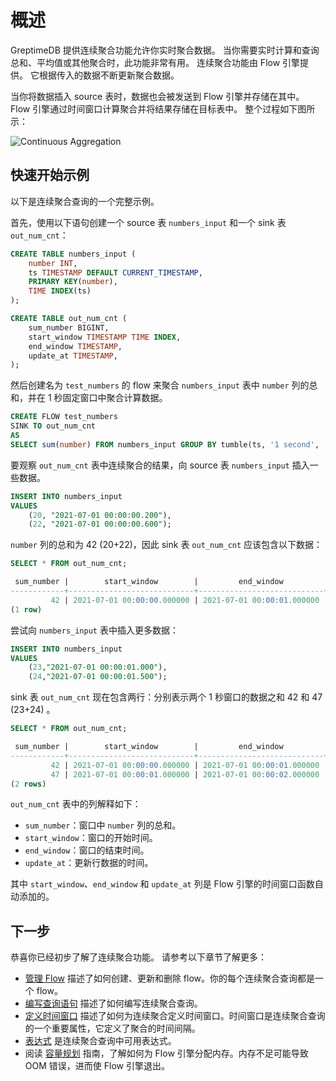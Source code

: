 # 概述

GreptimeDB 提供连续聚合功能允许你实时聚合数据。
当你需要实时计算和查询总和、平均值或其他聚合时，此功能非常有用。
连续聚合功能由 Flow 引擎提供。
它根据传入的数据不断更新聚合数据。

当你将数据插入 source 表时，数据也会被发送到 Flow 引擎并存储在其中。
Flow 引擎通过时间窗口计算聚合并将结果存储在目标表中。
整个过程如下图所示：

![Continuous Aggregation](/flow-ani.svg)

## 快速开始示例

以下是连续聚合查询的一个完整示例。

首先，使用以下语句创建一个 source 表 `numbers_input` 和一个 sink 表 `out_num_cnt`：

```sql
CREATE TABLE numbers_input (
    number INT,
    ts TIMESTAMP DEFAULT CURRENT_TIMESTAMP,
    PRIMARY KEY(number),
    TIME INDEX(ts)
);
```

```sql
CREATE TABLE out_num_cnt (
    sum_number BIGINT,
    start_window TIMESTAMP TIME INDEX,
    end_window TIMESTAMP,
    update_at TIMESTAMP,
);
```

然后创建名为 `test_numbers` 的 flow 来聚合 `numbers_input` 表中 `number` 列的总和，并在 1 秒固定窗口中聚合计算数据。

```sql
CREATE FLOW test_numbers 
SINK TO out_num_cnt
AS 
SELECT sum(number) FROM numbers_input GROUP BY tumble(ts, '1 second', '2021-07-01 00:00:00');
```

要观察 `out_num_cnt` 表中连续聚合的结果，向 source 表 `numbers_input` 插入一些数据。

```sql
INSERT INTO numbers_input 
VALUES
    (20, "2021-07-01 00:00:00.200"),
    (22, "2021-07-01 00:00:00.600");
```

`number` 列的总和为 42 (20+22)，因此 sink 表 `out_num_cnt` 应该包含以下数据：

```sql
SELECT * FROM out_num_cnt;
```

```sql
 sum_number |        start_window        |         end_window         |         update_at          
------------+----------------------------+----------------------------+----------------------------
         42 | 2021-07-01 00:00:00.000000 | 2021-07-01 00:00:01.000000 | 2024-05-17 08:32:56.026000
(1 row)
```

尝试向 `numbers_input` 表中插入更多数据：

```sql
INSERT INTO numbers_input 
VALUES
    (23,"2021-07-01 00:00:01.000"),
    (24,"2021-07-01 00:00:01.500");
```

sink 表 `out_num_cnt` 现在包含两行：分别表示两个 1 秒窗口的数据之和 42 和 47 (23+24) 。

```sql
SELECT * FROM out_num_cnt;
```

```sql
 sum_number |        start_window        |         end_window         |         update_at          
------------+----------------------------+----------------------------+----------------------------
         42 | 2021-07-01 00:00:00.000000 | 2021-07-01 00:00:01.000000 | 2024-05-17 08:32:56.026000
         47 | 2021-07-01 00:00:01.000000 | 2021-07-01 00:00:02.000000 | 2024-05-17 08:33:10.048000
(2 rows)
```

`out_num_cnt` 表中的列解释如下：

- `sum_number`：窗口中 `number` 列的总和。
- `start_window`：窗口的开始时间。
- `end_window`：窗口的结束时间。
- `update_at`：更新行数据的时间。

其中 `start_window`、`end_window` 和 `update_at` 列是 Flow 引擎的时间窗口函数自动添加的。

## 下一步

恭喜你已经初步了解了连续聚合功能。
请参考以下章节了解更多：

- [管理 Flow](./manage-flow.md) 描述了如何创建、更新和删除 flow。你的每个连续聚合查询都是一个 flow。
- [编写查询语句](./query.md) 描述了如何编写连续聚合查询。
- [定义时间窗口](./define-time-window.md) 描述了如何为连续聚合定义时间窗口。时间窗口是连续聚合查询的一个重要属性，它定义了聚合的时间间隔。
- [表达式](./expression.md) 是连续聚合查询中可用表达式。
- 阅读 [容量规划](/user-guide/operations/capacity-plan.md) 指南，了解如何为 Flow 引擎分配内存。内存不足可能导致 OOM 错误，进而使 Flow 引擎退出。
